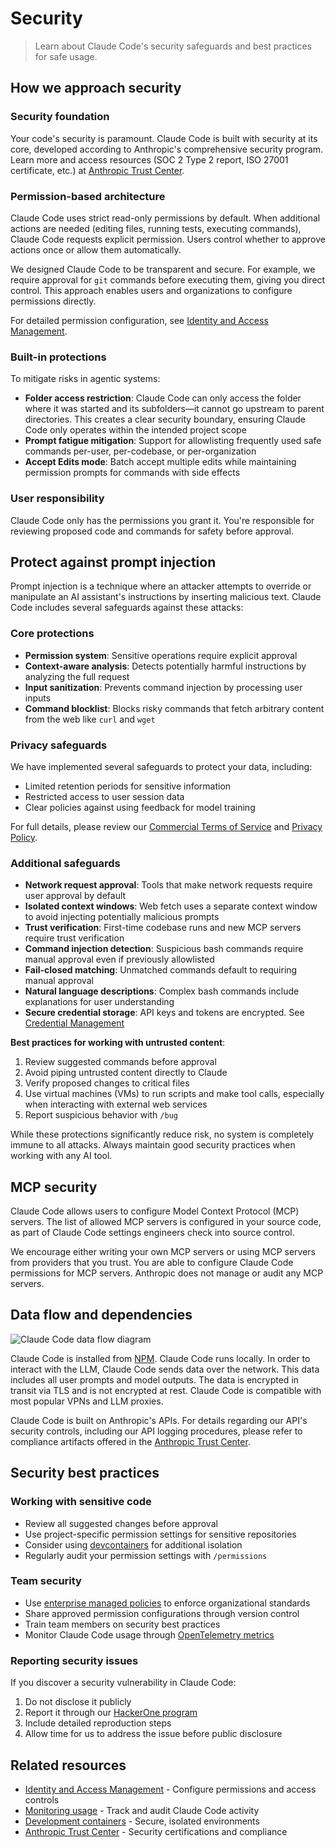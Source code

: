 # Security

> Learn about Claude Code's security safeguards and best practices for safe usage.

## How we approach security

### Security foundation

Your code's security is paramount. Claude Code is built with security at its core, developed according to Anthropic's comprehensive security program. Learn more and access resources (SOC 2 Type 2 report, ISO 27001 certificate, etc.) at [Anthropic Trust Center](https://trust.anthropic.com).

### Permission-based architecture

Claude Code uses strict read-only permissions by default. When additional actions are needed (editing files, running tests, executing commands), Claude Code requests explicit permission. Users control whether to approve actions once or allow them automatically.

We designed Claude Code to be transparent and secure. For example, we require approval for `git` commands before executing them, giving you direct control. This approach enables users and organizations to configure permissions directly.

For detailed permission configuration, see [Identity and Access Management](/en/docs/claude-code/iam).

### Built-in protections

To mitigate risks in agentic systems:

* **Folder access restriction**: Claude Code can only access the folder where it was started and its subfolders—it cannot go upstream to parent directories. This creates a clear security boundary, ensuring Claude Code only operates within the intended project scope
* **Prompt fatigue mitigation**: Support for allowlisting frequently used safe commands per-user, per-codebase, or per-organization
* **Accept Edits mode**: Batch accept multiple edits while maintaining permission prompts for commands with side effects

### User responsibility

Claude Code only has the permissions you grant it. You're responsible for reviewing proposed code and commands for safety before approval.

## Protect against prompt injection

Prompt injection is a technique where an attacker attempts to override or manipulate an AI assistant's instructions by inserting malicious text. Claude Code includes several safeguards against these attacks:

### Core protections

* **Permission system**: Sensitive operations require explicit approval
* **Context-aware analysis**: Detects potentially harmful instructions by analyzing the full request
* **Input sanitization**: Prevents command injection by processing user inputs
* **Command blocklist**: Blocks risky commands that fetch arbitrary content from the web like `curl` and `wget`

### Privacy safeguards

We have implemented several safeguards to protect your data, including:

* Limited retention periods for sensitive information
* Restricted access to user session data
* Clear policies against using feedback for model training

For full details, please review our [Commercial Terms of Service](https://www.anthropic.com/legal/commercial-terms) and [Privacy Policy](https://www.anthropic.com/legal/privacy).

### Additional safeguards

* **Network request approval**: Tools that make network requests require user approval by default
* **Isolated context windows**: Web fetch uses a separate context window to avoid injecting potentially malicious prompts
* **Trust verification**: First-time codebase runs and new MCP servers require trust verification
* **Command injection detection**: Suspicious bash commands require manual approval even if previously allowlisted
* **Fail-closed matching**: Unmatched commands default to requiring manual approval
* **Natural language descriptions**: Complex bash commands include explanations for user understanding
* **Secure credential storage**: API keys and tokens are encrypted. See [Credential Management](/en/docs/claude-code/iam#credential-management)

**Best practices for working with untrusted content**:

1. Review suggested commands before approval
2. Avoid piping untrusted content directly to Claude
3. Verify proposed changes to critical files
4. Use virtual machines (VMs) to run scripts and make tool calls, especially when interacting with external web services
5. Report suspicious behavior with `/bug`

<Warning>
  While these protections significantly reduce risk, no system is completely
  immune to all attacks. Always maintain good security practices when working
  with any AI tool.
</Warning>

## MCP security

Claude Code allows users to configure Model Context Protocol (MCP) servers. The list of allowed MCP servers is configured in your source code, as part of Claude Code settings engineers check into source control.

We encourage either writing your own MCP servers or using MCP servers from providers that you trust. You are able to configure Claude Code permissions for MCP servers. Anthropic does not manage or audit any MCP servers.

## Data flow and dependencies

![Claude Code data flow diagram](https://mintlify.s3.us-west-1.amazonaws.com/anthropic/images/claude-code-data-flow.png)

Claude Code is installed from [NPM](https://www.npmjs.com/package/@anthropic-ai/claude-code). Claude Code runs locally. In order to interact with the LLM, Claude Code sends data over the network. This data includes all user prompts and model outputs. The data is encrypted in transit via TLS and is not encrypted at rest. Claude Code is compatible with most popular VPNs and LLM proxies.

Claude Code is built on Anthropic's APIs. For details regarding our API's security controls, including our API logging procedures, please refer to compliance artifacts offered in the [Anthropic Trust Center](https://trust.anthropic.com).

## Security best practices

### Working with sensitive code

* Review all suggested changes before approval
* Use project-specific permission settings for sensitive repositories
* Consider using [devcontainers](/en/docs/claude-code/devcontainer) for additional isolation
* Regularly audit your permission settings with `/permissions`

### Team security

* Use [enterprise managed policies](/en/docs/claude-code/iam#enterprise-managed-policy-settings) to enforce organizational standards
* Share approved permission configurations through version control
* Train team members on security best practices
* Monitor Claude Code usage through [OpenTelemetry metrics](/en/docs/claude-code/monitoring-usage)

### Reporting security issues

If you discover a security vulnerability in Claude Code:

1. Do not disclose it publicly
2. Report it through our [HackerOne program](https://hackerone.com/anthropic-vdp/reports/new?type=team\&report_type=vulnerability)
3. Include detailed reproduction steps
4. Allow time for us to address the issue before public disclosure

## Related resources

* [Identity and Access Management](/en/docs/claude-code/iam) - Configure permissions and access controls
* [Monitoring usage](/en/docs/claude-code/monitoring-usage) - Track and audit Claude Code activity
* [Development containers](/en/docs/claude-code/devcontainer) - Secure, isolated environments
* [Anthropic Trust Center](https://trust.anthropic.com) - Security certifications and compliance
